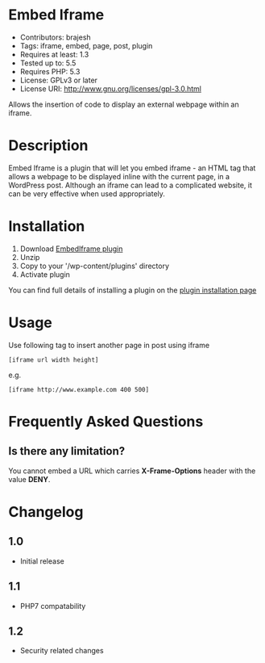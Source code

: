 # Embed Iframe

* Contributors: brajesh
* Tags: iframe, embed, page, post, plugin
* Requires at least: 1.3
* Tested up to: 5.5
* Requires PHP: 5.3
* License: GPLv3 or later
* License URI: http://www.gnu.org/licenses/gpl-3.0.html

Allows the insertion of code to display an external webpage within an iframe.

# Description

Embed Iframe is a plugin that will let you embed iframe - an HTML tag that allows a webpage to be displayed inline with the current page, in a WordPress post. Although an iframe can lead to a complicated website, it can be very effective when used appropriately.

# Installation

1. Download [EmbedIframe plugin](http://downloads.wordpress.org/plugin/embed-iframe.zip)
1. Unzip
1. Copy to your '/wp-content/plugins' directory
1. Activate plugin

You can find full details of installing a plugin on the [plugin installation page](https://wordpress.org/support/article/managing-plugins/)

# Usage

Use following tag to insert another page in post using iframe

`[iframe url width height]`

e.g.

`[iframe http://www.example.com 400 500]`

# Frequently Asked Questions

## Is there any limitation?

You cannot embed a URL which carries **X-Frame-Options** header with the value **DENY**.

# Changelog
 
## 1.0
* Initial release

## 1.1
* PHP7 compatability

## 1.2
* Security related changes
